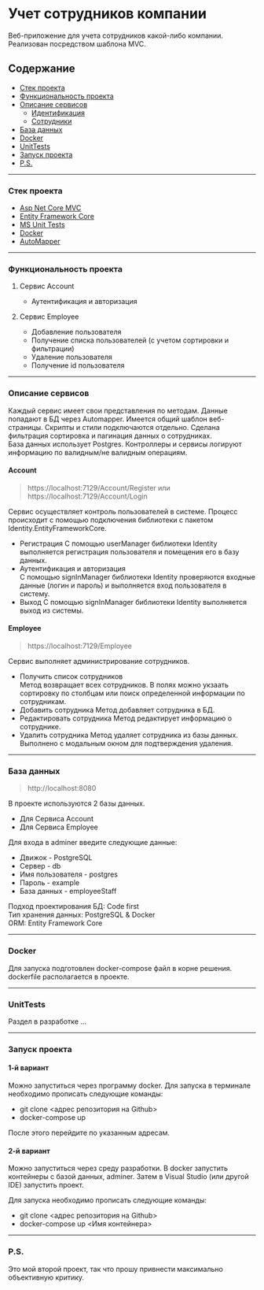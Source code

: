 # Учет сотрудников компании
Веб-приложение для учета сотрудников какой-либо компании. Реализован посредством шаблона MVC.

## Содержание
- [Стек проекта](#Стек-проекта)
- [Функциональность проекта](#Функциональность-проекта)
- [Описание сервисов](#Описание-сервисов)
  - [Идентификация](#Account)
  - [Сотрудники](#Employee)
- [База данных](#База-данных)
- [Docker](#Docker)
- [UnitTests](#UnitTests)
- [Запуск проекта](#Запуск-проекта)
- [P.S.](#P.S.)
---
### <a id="Стек-проекта">Стек проекта</a>
* [Asp Net Core MVC](https://learn.microsoft.com/ru-ru/aspnet/core/introduction-to-aspnet-core?view=aspnetcore-8.0)
* [Entity Framework Core](https://docs.microsoft.com/ru-ru/ef/core/)
* [MS Unit Tests](https://learn.microsoft.com/en-us/dotnet/core/testing/unit-testing-with-mstest)
* [Docker](https://www.docker.com/)
* [AutoMapper](https://automapper.org/)
---
### <a id="Функциональность-проекта">Функциональность проекта</a>
1. Сервис Account
    - Аутентификация и авторизация

2. Сервис Employee
    - Добавление пользователя
    - Получение списка пользователей (с учетом сортировки и фильтрации)
    - Удаление пользователя
    - Получение id пользователя

---
### <a id="Описание-сервисов">Описание сервисов</a>
Каждый сервис имеет свои представления по методам. Данные попадают в БД через Automapper. Имеется общий шаблон веб-страницы. Скрипты и стили подключаются отдельно. Сделана фильтрация сортировка и пагинация данных о сотрудниках.   
База данных использует Postgres. Контроллеры и сервисы логируют информацию по валидным/не валидным операциям.

#### <a id="Account">Account</a>
> https://localhost:7129/Account/Register или https://localhost:7129/Account/Login

Сервис осуществляет контроль пользователей в системе. Процесс происходит с помощью подключения библиотеки с пакетом Identity.EntityFrameworkCore.
 * Регистрация 
 С помощью userManager библиотеки Identity выполняется регистрация пользователя и помещения его в базу данных. 
 * Аутентификация и авторизация  
 С помощью signInManager библиотеки Identity проверяются входные данные (логин и пароль) и выполняется вход пользователя в систему.
 * Выход
 С помощью signInManager библиотеки Identity выполняется выход из системы.

#### <a id="Employee">Employee</a>
> https://localhost:7129/Employee  

Сервис выполняет администрирование сотрудников. 
 * Получить список сотрудников  
 Метод возвращает всех сотрудников. В полях можно укзаать сортировку по столбцам или поиск определенной информации по сотрудникам.
 * Добавить сотрудника 
 Метод добавляет сотрудника в БД.  
 * Редактировать сотрудника 
Метод редактирует информацию о сотруднике.  
 * Удалить сотрудника 
Метод удаляет сотрудника из базы данных. Выполнено с модальным окном для подтверждения удаления.  
---

### <a id="База-данных">База данных</a>
> http://localhost:8080  

В проекте используются 2 базы данных. 

 * Для Сервиса Account
 * Для Сервиса Employee

Для входа в adminer введите следующие данные:

* Движок - PostgreSQL
* Сервер - db
* Имя пользователя - postgres
* Пароль - example
* База данных - employeeStaff

Подход проектирования БД: Code first  
Тип хранения данных: PostgreSQL & Docker  
ORM: Entity Framework Core  

---
### <a id="Docker">Docker</a>
Для запуска подготовлен docker-compose файл в корне решения. dockerfile располагается в проекте.

---
### <a id="UnitTests">UnitTests</a>
<!-- Проект SolutionTests содержит Unit-тесты на функционал микросервисов User и Message. -->
Раздел в разработке ...

---
### <a id="Запуск-проекта">Запуск проекта</a>
#### 1-й вариант   
Можно запуститься через программу docker. Для запуска в терминале необходимо прописать следующие команды:  
 * git clone <адрес репозитория на Github>
 * docker-compose up    

После этого перейдите по указанным адресам.
#### 2-й вариант 
Можно запуститься через среду разработки. В docker запустить контейнеры с базой данных, adminer. Затем в Visual Studio (или другой IDE) запустить проект.

Для запуска необходимо прописать следующие команды:  
 * git clone <адрес репозитория на Github>
 * docker-compose up <Имя контейнера>

---
### <a id="P.S.">P.S.</a>
Это мой второй проект, так что прошу привнести максимально объективную критику.